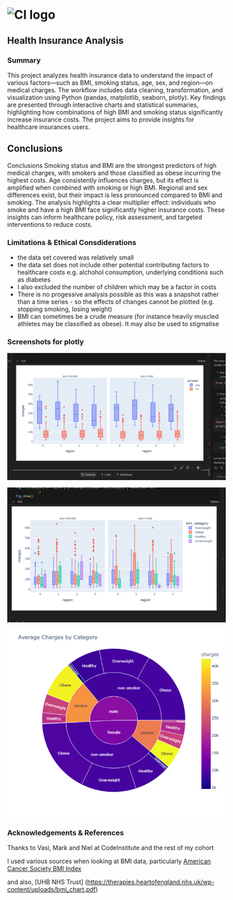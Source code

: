 # ![CI logo](https://codeinstitute.s3.amazonaws.com/fullstack/ci_logo_small.png)

## Health Insurance Analysis

### Summary

This project analyzes health insurance data to understand the impact of various factors—such as BMI, smoking status, age, sex, and region—on medical charges. The workflow includes data cleaning, transformation, and visualization using Python (pandas, matplotlib, seaborn, plotly). Key findings are presented through interactive charts and statistical summaries, highlighting how combinations of high BMI and smoking status significantly increase insurance costs. The project aims to provide insights for healthcare insurances users.


## Conclusions

Conclusions
Smoking status and BMI are the strongest predictors of high medical charges, with smokers and those classified as obese incurring the highest costs.
Age consistently influences charges, but its effect is amplified when combined with smoking or high BMI.
Regional and sex differences exist, but their impact is less pronounced compared to BMI and smoking.
The analysis highlights a clear multiplier effect: individuals who smoke and have a high BMI face significantly higher insurance costs.
These insights can inform healthcare policy, risk assessment, and targeted interventions to reduce costs.


### Limitations & Ethical Consdiderations

* the data set covered was relatively small
* the data set does not include other potential contributing factors to healthcare costs e.g. alchohol consumption, underlying conditions such as diabetes
* I also excluded the number of children which may be a factor in costs
* There is no progessive analysis possible as this was a snapshot rather than a time series - so the effects of changes cannot be plotted (e.g. stopping smoking, losing weight)
* BMI can sometimes be a crude measure (for instance heavily muscled athletes may be classified as obese). It may also be used to stigmatise

### Screenshots for plotly
![Charges by Region and sex showing smoker status](Datasets/Screenshots/plotly1.png)

![Charges by Region and sex showing BMI category](Datasets/Screenshots/plotly2.png)

![sunburst showing factors contributing to health costs](Datasets/Screenshots/sunburst.png)

### Acknowledgements & References

Thanks to Vasi, Mark and Niel at CodeInstitute and the rest of my cohort

I used various sources when looking at BMI data, particularly
 [American Cancer Society BMI Index](https://www.cancer.org/cancer/risk-prevention/diet-physical-activity/body-weight-and-cancer-risk/body-mass-index-bmi-calculator.html)

 and also,
 [UHB NHS Trust]
(https://therapies.heartofengland.nhs.uk/wp-content/uploads/bmi_chart.pdf)
